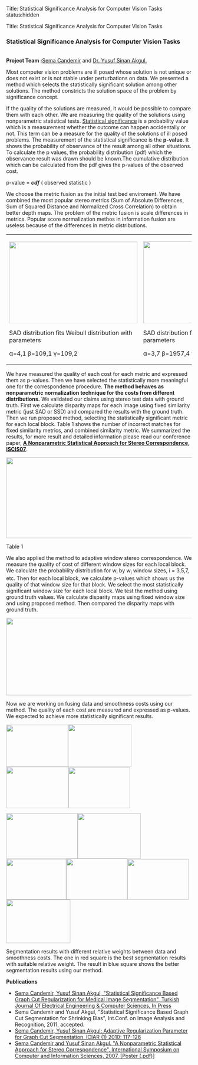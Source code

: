 Title: Statistical Significance Analysis for Computer Vision Tasks
status:hidden


<p>Title: Statistical Significance Analysis for Computer Vision Tasks</p>
<div>
<h3>Statistical Significance Analysis for Computer Vision Tasks</h3>
<p><br /><strong>Project Team :</strong><a href="http://www.bilmuh.gtu.edu.tr/~scandemir/">Sema Candemir</a> and <a href="http://www.bilmuh.gtu.edu.tr/~akgul/">Dr. Yusuf Sinan Akgul.</a></p>
<p>Most computer vision problems are ill posed whose solution is not unique or does not exist or is not stable under perturbations on data. We presented a method which selects the statistically significant solution among other solutions. The method constricts the solution space of the problem by significance concept.</p>
<p>If the quality of the solutions are measured, it would be possible to compare them with each other. We are measuring the quality of the solutions using nonparametric statistical tests. <u>Statistical significance</u> is a probability value which is a measurement whether the outcome can happen accidentally or not. This term can be a measure for the quality of the solutions of ill posed problems. The measurement of the statistical significance is the <strong>p-value</strong>. It shows the probability of observance of the result among all other situations. To calculate the p values, the probability distribution (pdf) which the observance result was drawn should be known.The cumulative distribution which can be calculated from the pdf gives the p-values of the observed cost.</p>
<p>p-value = <strong><em>cdf</em></strong> ( observed statistic )</p>
<p>We choose the metric fusion as the initial test bed enviroment. We have combined the most popular stereo metrics (Sum of Absolute Differences, Sum of Squared Distance and Normalized Cross Correlation) to obtain better depth maps. The problem of the metric fusion is scale differences in metrics. Popular score normalization methos in information fusion are useless because of the differences in metric distributions.</p>
<table border="0" cellspacing="0" cellpadding="0">
<tbody>
<tr>
<td width="364">
<p><img src="{filename}/files/proj03/proje03_files/image002.gif" alt="" width="348" height="221" /></p>
<p>SAD distribution fits Weibull distribution with parameters</p>
<p> &alpha;=4,1 &beta;=109,1 &gamma;=109,2</p>
</td>
<td width="364">
<p><img src="{filename}/files/proj03/proje03_files/image004.gif" alt="" width="356" height="222" /></p>
<p>SAD distribution fits Weibull distribution with parameters</p>
<p>&alpha;=3,7 &beta;=1957,4 &gamma;=837,6</p>
</td>
</tr>
</tbody>
</table>
<p>We have measured the quality of each cost for each metric and expressed them as p-values. Then we have selected the statistically more meaningful one for the correspondence procedure. <strong>The method behaves as nonparametric normalization technique for the costs from different distributions.</strong> We validated our claims using stereo test data with ground truth. First we calculate disparity maps for each image using fixed similarity metric (just SAD or SSD) and compared the results with the ground truth. Then we run proposed method, selecting the statistically significant metric for each local block. Table 1 shows the number of incorrect matches for fixed similarity metrics, and combined similarity metric. We summarized the results, for more result and detailed information please read our conference paper, <a href="{filename}/pdfs/2007/scandemir07_nonparametric.pdf"><strong>A Nonparametric Statistical Approach for Stereo Correspondence, ISCIS07</strong></a>.</p>
<p><img src="{filename}/files/proj03/proje03_files/image006.gif" alt="" width="583" height="219" border="0" /></p>
<p>Table 1</p>
<p>We also applied the method to adaptive window stereo correspondence. We measure the quality of cost of different window sizes for each local block. We calculate the probability distribution for w<sub>i</sub> by w<sub>i</sub> window sizes, i = 3,5,7, etc. Then for each local block, we calculate p-values which shows us the quality of that window size for that block. We select the most statistically significant window size for each local block. We test the method using ground truth values. We calculate disparity maps using fixed window size and using proposed method. Then compared the disparity maps with ground truth.</p>
<p><img src="{filename}/files/proj03/proje03_files/image008.gif" alt="" width="517" height="210" border="0" /></p>
<p>Now we are working on fusing data and smoothness costs using our method. The quality of each cost are measured and expressed as p-values. We expected to achieve more statistically significant results.</p>
<p><img src="{filename}/files/proj03/proje03_files/image010.gif" alt="" width="168" height="114" border="0" /><img src="{filename}/files/proj03/proje03_files/image012.gif" alt="" width="172" height="115" border="0" /><img src="{filename}/files/proj03/proje03_files/image014.gif" alt="" width="169" height="112" border="0" /><img src="{filename}/files/proj03/proje03_files/image016.gif" alt="" width="167" height="111" border="0" /></p>
<p><img src="{filename}/files/proj03/proje03_files/image017.gif" alt="" width="194" height="123" /><img src="{filename}/files/proj03/proje03_files/image018.gif" alt="" width="171" height="123" /><img src="{filename}/files/proj03/proje03_files/image020.gif" alt="" width="163" height="110" border="0" /><img src="{filename}/files/proj03/proje03_files/image022.gif" alt="" width="166" height="111" border="0" /><img src="{filename}/files/proj03/proje03_files/image024.gif" alt="" width="166" height="110" border="0" /><img src="{filename}/files/proj03/proje03_files/image026.gif" alt="" width="174" height="118" border="0" /></p>
<p>Segmentation results with different relative weights between data and smoothness costs. The one in red square is the best segmentation results with suitable relative weight. The result in blue square shows the better segmentation results using our method.</p>
<strong>Publications</strong>
<ul>
<li><a href="{filename}/pdfs/2010/candemir10_statistical.pdf">Sema Candemir, Yusuf Sinan Akgul, "Statistical Significance Based Graph Cut Regularization for Medical Image Segmentation", Turkish Journal Of Electrical Engineering &amp; Computer Sciences, In Press </a></li>
<li>Sema Candemir and Yusuf Akgul, "Statistical Significance Based Graph Cut Segmentation for Shrinking Bias", Int.Conf. on Image Analysis and Recognition, 2011, accepted. <a href="{filename}/pdfs/2011/candemir11_graphcut.pdf"></a></li>
<li><a href="{filename}/pdfs/2010/candemir10_adaptive.pdf">Sema Candemir, Yusuf Sinan Akgul: Adaptive Regularization Parameter for Graph Cut Segmentation. ICIAR (1) 2010: 117-126 </a></li>
<li><a href="{filename}/pdfs/2007/scandemir07_nonparametric.pdf">Sema Candemir and Yusuf Sinan Akgul. "A Nonparametric Statistical Approach for Stereo Correspondence", International Symposium on Computer and Information Sciences, 2007. </a><a href="{filename}/pdfs/posters/2007/Nonparametric_ODTU.pdf">[Poster (.pdf)]</a></li>
</ul>
</div>